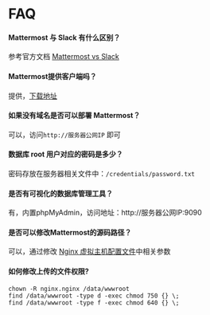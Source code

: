 # FAQ

#### Mattermost 与 Slack 有什么区别？

参考官方文档 [Mattermost vs Slack](https://mattermost.com/mattermost-vs-slack/)

#### Mattermost提供客户端吗？

提供，[下载地址](https://mattermost.com/download/#mattermostApps)

#### 如果没有域名是否可以部署 Mattermost？

可以，访问`http://服务器公网IP` 即可

#### 数据库 root 用户对应的密码是多少？
密码存放在服务器相关文件中：`/credentials/password.txt`

#### 是否有可视化的数据库管理工具？

有，内置phpMyAdmin，访问地址：http://服务器公网IP:9090

#### 是否可以修改Mattermost的源码路径？

可以，通过修改 [Nginx 虚拟主机配置文件](/zh/stack-components.md)中相关参数


#### 如何修改上传的文件权限?

```shell
chown -R nginx.nginx /data/wwwroot
find /data/wwwroot -type d -exec chmod 750 {} \;
find /data/wwwroot -type f -exec chmod 640 {} \;
```
